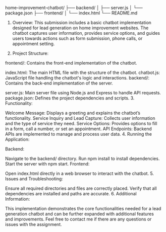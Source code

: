 home-improvement-chatbot/
├── backend/
│   ├── server.js
│   └── package.json
├── frontend/
│   └── index.html
└── README.md

1. Overview:
This submission includes a basic chatbot implementation designed for lead generation on home improvement websites. The chatbot captures user information, provides service options, and guides users towards actions such as form submission, phone calls, or appointment setting.

2. Project Structure:

frontend/: Contains the front-end implementation of the chatbot.

index.html: The main HTML file with the structure of the chatbot.
chatbot.js: JavaScript file handling the chatbot's logic and interactions.
backend/: Contains the back-end implementation of the server.

server.js: Main server file using Node.js and Express to handle API requests.
package.json: Defines the project dependencies and scripts.
3. Functionality:

Welcome Message: Displays a greeting and explains the chatbot’s functionality.
Service Inquiry and Lead Capture: Collects user information and the type of service they need.
Service Options: Provides options to fill in a form, call a number, or set an appointment.
API Endpoints: Backend APIs are implemented to manage and process user data.
4. Running the Application:

Backend:

Navigate to the backend/ directory.
Run npm install to install dependencies.
Start the server with npm start.
Frontend:

Open index.html directly in a web browser to interact with the chatbot.
5. Issues and Troubleshooting:

Ensure all required directories and files are correctly placed.
Verify that all dependencies are installed and paths are accurate.
6. Additional Information:

This implementation demonstrates the core functionalities needed for a lead generation chatbot and can be further expanded with additional features and improvements.
Feel free to contact me if there are any questions or issues with the assignment.

